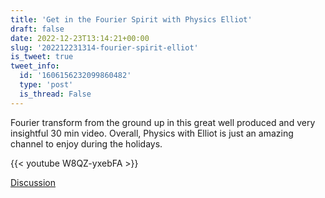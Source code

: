 ```yaml
---
title: 'Get in the Fourier Spirit with Physics Elliot'
draft: false
date: 2022-12-23T13:14:21+00:00
slug: '202212231314-fourier-spirit-elliot'
is_tweet: true
tweet_info:
  id: '1606156232099860482'
  type: 'post'
  is_thread: False
---
```




Fourier transform from the ground up in this great well produced and very insightful 30 min video. Overall, Physics with Elliot is just an amazing channel to enjoy during the holidays.

{{< youtube W8QZ-yxebFA >}}

[Discussion](https://x.com/sytelus/status/1606156232099860482)
